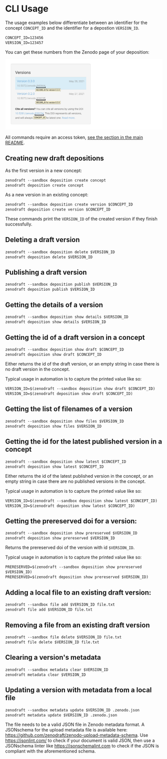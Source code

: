 # CLI Usage

The usage examples below differentiate between an identifier for the concept `CONCEPT_ID` and
the identifier for a depostion `VERSION_ID`.

```shell
CONCEPT_ID=123456
VERSION_ID=123457
```

You can get these numbers from the Zenodo page of your deposition:

![zenodo-versions-widget](/img/zenodo-versions-widget.png)

All commands require an access token, [see the section in the main README](README.md#access-tokens).

## Creating new draft depositions

As the first version in a new concept:

```shell
zenodraft --sandbox deposition create concept
zenodraft deposition create concept
```

As a new version in an existing concept:

```shell
zenodraft --sandbox deposition create version $CONCEPT_ID
zenodraft deposition create version $CONCEPT_ID
```

These commands print the `VERSION_ID` of the created version if they finish successfully.

## Deleting a draft version

```shell
zenodraft --sandbox deposition delete $VERSION_ID
zenodraft deposition delete $VERSION_ID
```

## Publishing a draft version

```shell
zenodraft --sandbox deposition publish $VERSION_ID
zenodraft deposition publish $VERSION_ID
```

## Getting the details of a version

```shell
zenodraft --sandbox deposition show details $VERSION_ID
zenodraft deposition show details $VERSION_ID
```

## Getting the id of a draft version in a concept

```shell
zenodraft --sandbox deposition show draft $CONCEPT_ID
zenodraft deposition show draft $CONCEPT_ID
```

Either returns the id of the draft version, or an empty string in case there is no draft version in the concept.

Typical usage in automation is to capture the printed value like so:

```shell
VERSION_ID=$(zenodraft --sandbox deposition show draft $CONCEPT_ID)
VERSION_ID=$(zenodraft deposition show draft $CONCEPT_ID)
```

## Getting the list of filenames of a version

```shell
zenodraft --sandbox deposition show files $VERSION_ID
zenodraft deposition show files $VERSION_ID
```

## Getting the id for the latest published version in a concept

```shell
zenodraft --sandbox deposition show latest $CONCEPT_ID
zenodraft deposition show latest $CONCEPT_ID
```

Either returns the id of the latest published version in the concept, or an empty string in case there are no published versions in the concept.

Typical usage in automation is to capture the printed value like so:

```shell
VERSION_ID=$(zenodraft --sandbox deposition show latest $CONCEPT_ID)
VERSION_ID=$(zenodraft deposition show latest $CONCEPT_ID)
```

## Getting the prereserved doi for a version:

```shell
zenodraft --sandbox deposition show prereserved $VERSION_ID
zenodraft deposition show prereserved $VERSION_ID
```

Returns the prereserved doi of the version with id `$VERSION_ID`.

Typical usage in automation is to capture the printed value like so:

```shell
PRERESERVED=$(zenodraft --sandbox deposition show prereserved $VERSION_ID)
PRERESERVED=$(zenodraft deposition show prereserved $VERSION_ID)
```

## Adding a local file to an existing draft version:

```shell
zenodraft --sandbox file add $VERSION_ID file.txt
zenodraft file add $VERSION_ID file.txt
```

## Removing a file from an existing draft version

```shell
zenodraft --sandbox file delete $VERSION_ID file.txt
zenodraft file delete $VERSION_ID file.txt
```

## Clearing a version's metadata

```shell
zenodraft --sandbox metadata clear $VERSION_ID
zenodraft metadata clear $VERSION_ID
```

## Updating a version with metadata from a local file

```shell
zenodraft --sandbox metadata update $VERSION_ID .zenodo.json
zenodraft metadata update $VERSION_ID .zenodo.json
```

The file needs to be a valid JSON file in Zenodo metadata format. A JSONschema for the upload metadata file is available
here: https://github.com/zenodraft/zenodo-upload-metadata-schema. Use https://jsonlint.com/ to check if your document is
valid JSON, then use a JSONschema linter like https://jsonschemalint.com to check if the JSON is compliant with the
aforementioned schema.
